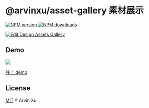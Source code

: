# @arvinxu/asset-gallery 素材展示

[![NPM version][version-image]][version-url] [![NPM downloads][download-image]][download-url]

[![Edit Design Assets Gallery](https://codesandbox.io/static/img/play-codesandbox.svg)](https://codesandbox.io/s/damp-haze-djpd7?fontsize=14&hidenavigation=1&theme=dark)

## Demo

![](https://gw.alipayobjects.com/zos/antfincdn/x31dsaO5H0/42348d2f-329a-4d97-ae82-37ec5b46ffc8.png)

[线上 demo](https://components.arvinx.com/components/biz/asset-gallery#使用-yml)

## License

[MIT](../../LICENSE) ® Arvin Xu

<!-- npm url -->

[version-image]: http://img.shields.io/npm/v/@arvinxu/asset-gallery.svg?color=deepgreen&label=latest
[version-url]: http://npmjs.org/package/@arvinxu/asset-gallery
[download-image]: https://img.shields.io/npm/dm/@arvinxu/asset-gallery.svg
[download-url]: https://npmjs.org/package/@arvinxu/asset-gallery
